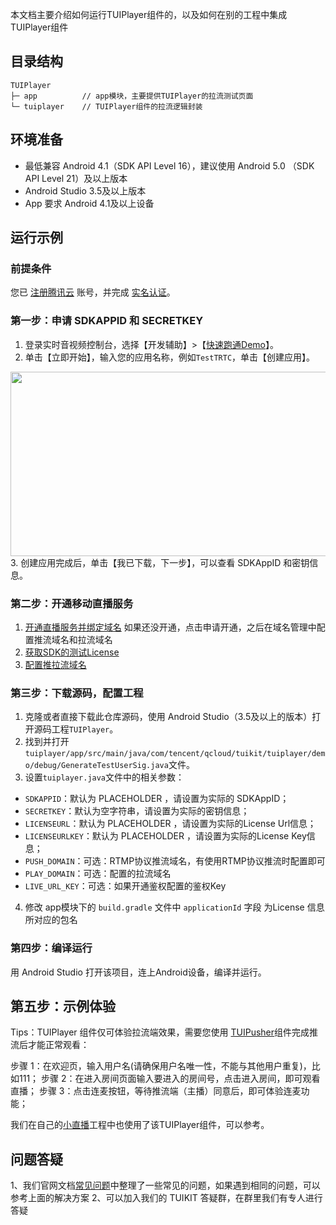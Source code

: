 本文档主要介绍如何运行TUIPlayer组件的，以及如何在别的工程中集成TUIPlayer组件

## 目录结构

```
TUIPlayer
├─ app          // app模块，主要提供TUIPlayer的拉流测试页面
└─ tuiplayer    // TUIPlayer组件的拉流逻辑封装
```

## 环境准备
- 最低兼容 Android 4.1（SDK API Level 16），建议使用 Android 5.0 （SDK API Level 21）及以上版本
- Android Studio 3.5及以上版本
- App 要求 Android 4.1及以上设备

## 运行示例

### 前提条件
您已 [注册腾讯云](https://cloud.tencent.com/document/product/378/17985) 账号，并完成 [实名认证](https://cloud.tencent.com/document/product/378/3629)。

### 第一步：申请 SDKAPPID 和 SECRETKEY
1. 登录实时音视频控制台，选择【开发辅助】>【[快速跑通Demo](https://console.cloud.tencent.com/trtc/quickstart)】。
2. 单击【立即开始】，输入您的应用名称，例如`TestTRTC`，单击【创建应用】。
<img src="https://main.qcloudimg.com/raw/169391f6711857dca6ed8cfce7b391bd.png" width="650" height="295"/>
3. 创建应用完成后，单击【我已下载，下一步】，可以查看 SDKAppID 和密钥信息。

### 第二步：开通移动直播服务
1. [开通直播服务并绑定域名](https://console.cloud.tencent.com/live/livestat) 如果还没开通，点击申请开通，之后在域名管理中配置推流域名和拉流域名
2. [获取SDK的测试License](https://console.cloud.tencent.com/live/license) 
3. [配置推拉流域名](https://console.cloud.tencent.com/live/domainmanage)

### 第三步：下载源码，配置工程
1. 克隆或者直接下载此仓库源码，使用 Android Studio（3.5及以上的版本）打开源码工程`TUIPlayer`。
2. 找到并打开`tuiplayer/app/src/main/java/com/tencent/qcloud/tuikit/tuiplayer/demo/debug/GenerateTestUserSig.java`文件。
3. 设置`tuiplayer.java`文件中的相关参数：
  - `SDKAPPID`：默认为 PLACEHOLDER ，请设置为实际的 SDKAppID；
  - `SECRETKEY`：默认为空字符串，请设置为实际的密钥信息；
  - `LICENSEURL`：默认为 PLACEHOLDER ，请设置为实际的License Url信息；
  - `LICENSEURLKEY`：默认为 PLACEHOLDER ，请设置为实际的License Key信息；
  - `PUSH_DOMAIN`：可选：RTMP协议推流域名，有使用RTMP协议推流时配置即可
  - `PLAY_DOMAIN`：可选：配置的拉流域名
  - `LIVE_URL_KEY`：可选：如果开通鉴权配置的鉴权Key
4. 修改 app模块下的 `build.gradle` 文件中 `applicationId` 字段 为License 信息所对应的包名


### 第四步：编译运行
用 Android Studio 打开该项目，连上Android设备，编译并运行。

## 第五步：示例体验
Tips：TUIPlayer 组件仅可体验拉流端效果，需要您使用 [TUIPusher](https://github.com/LiteAV-TUIKit/TUIPusher)组件完成推流后才能正常观看：

步骤 1：在欢迎页，输入用户名(请确保用户名唯一性，不能与其他用户重复)，比如111；
步骤 2：在进入房间页面输入要进入的房间号，点击进入房间，即可观看直播；
步骤 3：点击连麦按钮，等待推流端（主播）同意后，即可体验连麦功能；

我们在自己的[小直播](https://github.com/tencentyun/XiaoZhiBo)工程中也使用了该TUIPlayer组件，可以参考。

## 问题答疑
1、我们官网文档[常见问题](https://cloud.tencent.com/document/product/454/7998)中整理了一些常见的问题，如果遇到相同的问题，可以参考上面的解决方案
2、可以加入我们的 TUIKIT 答疑群，在群里我们有专人进行答疑

